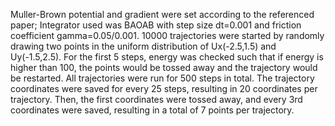 Muller-Brown potential and gradient were set according to the referenced paper; Integrator used was BAOAB with step size dt=0.001 and friction coefficient gamma=0.05/0.001. 
10000 trajectories were started by randomly drawing two points in the uniform distribution of Ux(-2.5,1.5) and Uy(-1.5,2.5). For the first 5 steps, energy was checked such that if energy is higher than 100, the points would be  tossed away and the trajectory would be restarted. All trajectories were run for 500 steps in total. The trajectory coordinates were saved for every 25 steps, resulting in 20 coordinates per trajectory. Then, the first coordinates were tossed away, and every 3rd coordinates were saved, resulting in a total of 7 points per trajectory.  
